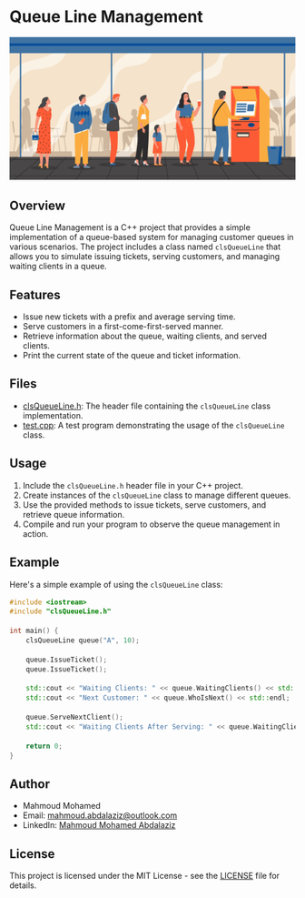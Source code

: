 # Queue Line Management

![Queue Line Management](queue.jpg)

## Overview

Queue Line Management is a C++ project that provides a simple implementation of a queue-based system for managing customer queues in various scenarios. The project includes a class named `clsQueueLine` that allows you to simulate issuing tickets, serving customers, and managing waiting clients in a queue.

## Features

- Issue new tickets with a prefix and average serving time.
- Serve customers in a first-come-first-served manner.
- Retrieve information about the queue, waiting clients, and served clients.
- Print the current state of the queue and ticket information.

## Files

- [clsQueueLine.h](clsQueueLine.h): The header file containing the `clsQueueLine` class implementation.
- [test.cpp](test.cpp): A test program demonstrating the usage of the `clsQueueLine` class.

## Usage

1. Include the `clsQueueLine.h` header file in your C++ project.
2. Create instances of the `clsQueueLine` class to manage different queues.
3. Use the provided methods to issue tickets, serve customers, and retrieve queue information.
4. Compile and run your program to observe the queue management in action.

## Example

Here's a simple example of using the `clsQueueLine` class:

```cpp
#include <iostream>
#include "clsQueueLine.h"

int main() {
    clsQueueLine queue("A", 10);

    queue.IssueTicket();
    queue.IssueTicket();

    std::cout << "Waiting Clients: " << queue.WaitingClients() << std::endl;
    std::cout << "Next Customer: " << queue.WhoIsNext() << std::endl;

    queue.ServeNextClient();
    std::cout << "Waiting Clients After Serving: " << queue.WaitingClients() << std::endl;

    return 0;
}
```
## Author

- Mahmoud Mohamed
- Email: mahmoud.abdalaziz@outlook.com
- LinkedIn: [Mahmoud Mohamed Abdalaziz](https://www.linkedin.com/in/mahmoud-mohamed-abd/)


## License

This project is licensed under the MIT License - see the [LICENSE](LICENSE) file for details.